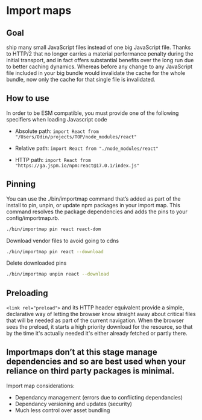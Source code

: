 # Import maps

## Goal

ship many small JavaScript files instead of one big JavaScript file. Thanks to HTTP/2 that no longer carries a material performance penalty during the initial transport, and in fact offers substantial benefits over the long run due to better caching dynamics. Whereas before any change to any JavaScript file included in your big bundle would invalidate the cache for the whole bundle, now only the cache for that single file is invalidated.

## How to use

In order to be ESM compatible, you must provide one of the following specifiers when loading Javascript code

- Absolute path: `import React from "/Users/Odin/projects/TOP/node_modules/react"`

- Relative path: `import React from "./node_modules/react"`

- HTTP path: `import React from "https://ga.jspm.io/npm:react@17.0.1/index.js"`

## Pinning

You can use the ./bin/importmap command that’s added as part of the install to pin, unpin, or update npm packages in your import map. This command resolves the package dependencies and adds the pins to your config/importmap.rb.

```sh
./bin/importmap pin react react-dom
```

Download vendor files to avoid going to cdns

```sh
./bin/importmap pin react --download
```

Delete downloaded pins

```sh
./bin/importmap unpin react --download
```

## Preloading

`<link rel="preload">` and its HTTP header equivalent provide a simple, declarative way of letting the browser know straight away about critical files that will be needed as part of the current navigation. When the browser sees the preload, it starts a high priority download for the resource, so that by the time it's actually needed it's either already fetched or partly there.

## Importmaps don’t at this stage manage dependencies and so are best used when your reliance on third party packages is minimal.

Import map considerations:

- Dependancy management (errors due to conflicting dependancies)
- Dependancy versioning and updates (security)
- Much less control over asset bundling 